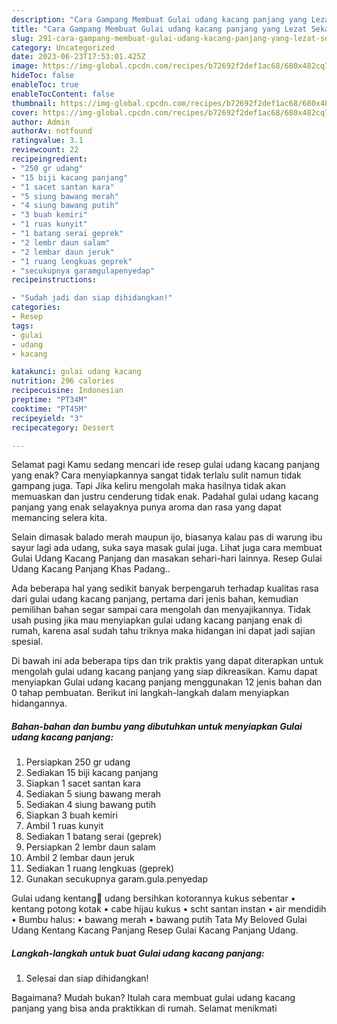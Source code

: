 ```yaml
---
description: "Cara Gampang Membuat Gulai udang kacang panjang yang Lezat Sekali"
title: "Cara Gampang Membuat Gulai udang kacang panjang yang Lezat Sekali"
slug: 291-cara-gampang-membuat-gulai-udang-kacang-panjang-yang-lezat-sekali
category: Uncategorized
date: 2023-06-23T17:53:01.425Z
image: https://img-global.cpcdn.com/recipes/b72692f2def1ac68/680x482cq70/gulai-udang-kacang-panjang-foto-resep-utama.jpg
hideToc: false
enableToc: true
enableTocContent: false
thumbnail: https://img-global.cpcdn.com/recipes/b72692f2def1ac68/680x482cq70/gulai-udang-kacang-panjang-foto-resep-utama.jpg
cover: https://img-global.cpcdn.com/recipes/b72692f2def1ac68/680x482cq70/gulai-udang-kacang-panjang-foto-resep-utama.jpg
author: Admin
authorAv: notfound
ratingvalue: 3.1
reviewcount: 22
recipeingredient:
- "250 gr udang"
- "15 biji kacang panjang"
- "1 sacet santan kara"
- "5 siung bawang merah"
- "4 siung bawang putih"
- "3 buah kemiri"
- "1 ruas kunyit"
- "1 batang serai geprek"
- "2 lembr daun salam"
- "2 lembar daun jeruk"
- "1 ruang lengkuas geprek"
- "secukupnya garamgulapenyedap"
recipeinstructions:

- "Sudah jadi dan siap dihidangkan!"
categories:
- Resep
tags:
- gulai
- udang
- kacang

katakunci: gulai udang kacang 
nutrition: 296 calories
recipecuisine: Indonesian
preptime: "PT34M"
cooktime: "PT45M"
recipeyield: "3"
recipecategory: Dessert

---
```



Selamat pagi Kamu sedang mencari ide resep gulai udang kacang panjang yang enak? Cara menyiapkannya sangat tidak terlalu sulit namun tidak gampang juga. Tapi Jika keliru mengolah maka hasilnya tidak akan memuaskan dan justru cenderung tidak enak. Padahal gulai udang kacang panjang yang enak selayaknya punya aroma dan rasa yang dapat memancing selera kita.


Selain dimasak balado merah maupun ijo, biasanya kalau pas di warung ibu sayur lagi ada udang, suka saya masak gulai juga. Lihat juga cara membuat Gulai Udang Kacang Panjang dan masakan sehari-hari lainnya. Resep Gulai Udang Kacang Panjang Khas Padang..

Ada beberapa hal yang sedikit banyak berpengaruh terhadap kualitas rasa dari gulai udang kacang panjang, pertama dari jenis bahan, kemudian pemilihan bahan segar sampai cara mengolah dan menyajikannya. Tidak usah pusing jika mau menyiapkan gulai udang kacang panjang enak di rumah, karena asal sudah tahu triknya maka hidangan ini dapat jadi sajian spesial.


Di bawah ini ada beberapa tips dan trik praktis yang dapat diterapkan untuk mengolah gulai udang kacang panjang yang siap dikreasikan. Kamu dapat menyiapkan Gulai udang kacang panjang menggunakan 12 jenis bahan dan 0 tahap pembuatan. Berikut ini langkah-langkah dalam menyiapkan hidangannya.

<!--inarticleads1-->

##### Bahan-bahan dan bumbu yang dibutuhkan untuk menyiapkan Gulai udang kacang panjang:

1. Persiapkan 250 gr udang
1. Sediakan 15 biji kacang panjang
1. Siapkan 1 sacet santan kara
1. Sediakan 5 siung bawang merah
1. Sediakan 4 siung bawang putih
1. Siapkan 3 buah kemiri
1. Ambil 1 ruas kunyit
1. Sediakan 1 batang serai (geprek)
1. Persiapkan 2 lembr daun salam
1. Ambil 2 lembar daun jeruk
1. Sediakan 1 ruang lengkuas (geprek)
1. Gunakan secukupnya garam.gula.penyedap


Gulai udang kentang🦐 udang bersihkan kotorannya kukus sebentar • kentang potong kotak • cabe hijau kukus • scht santan instan • air mendidih • Bumbu halus: • bawang merah • bawang putih Tata My Beloved Gulai Udang Kentang Kacang Panjang Resep Gulai Kacang Panjang Udang. 

<!--inarticleads2-->

##### Langkah-langkah untuk buat Gulai udang kacang panjang:


1. Selesai dan siap dihidangkan!



Bagaimana? Mudah bukan? Itulah cara membuat gulai udang kacang panjang yang bisa anda praktikkan di rumah. Selamat menikmati
